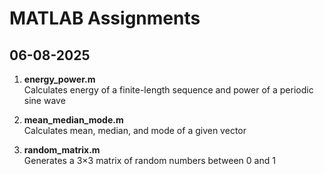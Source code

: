 # MATLAB Assignments

## 06-08-2025

1. **energy_power.m**  
   Calculates energy of a finite-length sequence and power of a periodic sine wave

2. **mean_median_mode.m**  
   Calculates mean, median, and mode of a given vector

3. **random_matrix.m**  
   Generates a 3×3 matrix of random numbers between 0 and 1

